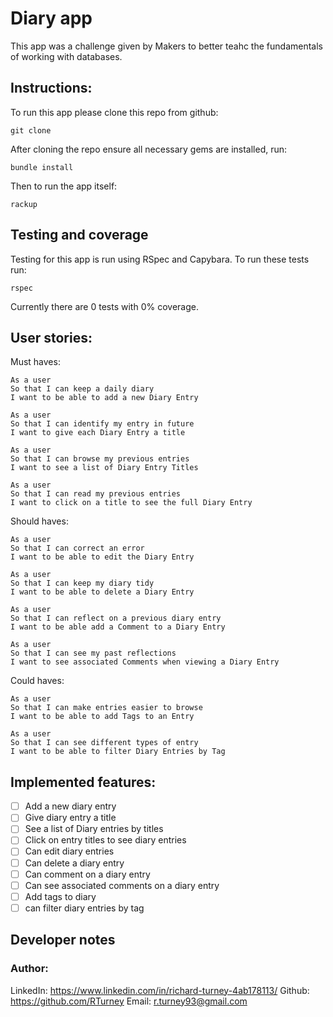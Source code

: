 # Diary app

This app was a challenge given by Makers to better teahc the fundamentals of working with databases.

## Instructions:

To run this app please clone this repo from github:
```
git clone
```

After cloning the repo ensure all necessary gems are installed, run:
```
bundle install
```

Then to run the app itself:
```
rackup
```
## Testing and coverage

Testing for this app is run using RSpec and Capybara.
To run these tests run:
```
rspec
```

Currently there are 0 tests with 0% coverage. 

## User stories:

Must haves:
```
As a user
So that I can keep a daily diary
I want to be able to add a new Diary Entry
```
```
As a user
So that I can identify my entry in future
I want to give each Diary Entry a title
```
```
As a user
So that I can browse my previous entries
I want to see a list of Diary Entry Titles
```
```
As a user
So that I can read my previous entries
I want to click on a title to see the full Diary Entry
```
Should haves:
```
As a user
So that I can correct an error
I want to be able to edit the Diary Entry
```
```
As a user
So that I can keep my diary tidy
I want to be able to delete a Diary Entry
```
```
As a user
So that I can reflect on a previous diary entry
I want to be able add a Comment to a Diary Entry
```
```
As a user
So that I can see my past reflections
I want to see associated Comments when viewing a Diary Entry
```

Could haves:
```
As a user
So that I can make entries easier to browse
I want to be able to add Tags to an Entry
```
```
As a user
So that I can see different types of entry
I want to be able to filter Diary Entries by Tag
```

## Implemented features:

* [ ] Add a new diary entry
* [ ] Give diary entry a title
* [ ] See a list of Diary entries by titles
* [ ] Click on entry titles to see diary entries
* [ ] Can edit diary entries
* [ ] Can delete a diary entry
* [ ] Can comment on a diary entry
* [ ] Can see associated comments on a diary entry
* [ ] Add tags to diary
* [ ] can filter diary entries by tag

## Developer notes


### Author:
LinkedIn: https://www.linkedin.com/in/richard-turney-4ab178113/
Github: https://github.com/RTurney
Email: r.turney93@gmail.com
